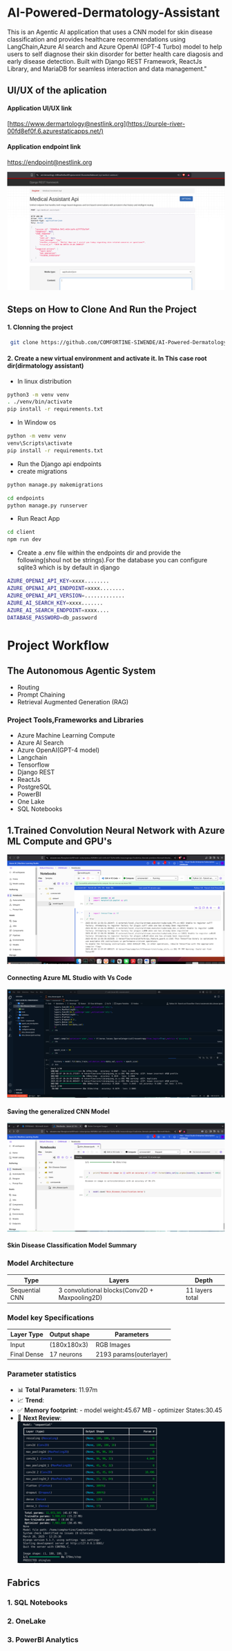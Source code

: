 # AI-Powered-Dermatology-Assistant

This is an Agentic AI application that uses a CNN model for skin disease classification and provides healthcare recommendations using LangChain,Azure AI search and Azure OpenAI (GPT-4 Turbo) model to help users to self diagnose their skin disorder for better health care diagosis and early disease detection. Built with Django REST Framework, ReactJs Library, and MariaDB for seamless interaction and data management."

## UI/UX of the aplication

#### Application UI/UX link

[https://www.dermartology@nestlink.org](https://purple-river-00fd8ef0f.6.azurestaticapps.net/)

#### Application endpoint link

[https://endpoint@nestlink.org](https://aid-dermatilogy-cbfbbad0cdhscbf9.spaincentral-01.azurewebsites.net/api/medical-assistant/)

![.](endpoints/ai-hack-img/endpoint.png)

## Steps on How to Clone And Run the Project

#### 1. Clonning the project

```bash
 git clone https://github.com/COMFORTINE-SIWENDE/AI-Powered-Dermatology-Assistant.git
```

#### 2. Create a new virtual environment and activate it. In This case root dir(dirmatology assistant)

- In linux distribution

```bash
python3 -m venv venv
. ./venv/bin/activate
pip install -r requirements.txt
```

- In Window os

```bash
python -m venv venv
venv\Scripts\activate
pip install -r requirements.txt
```

- Run the Django api endpoints
- create migrations

```bash
python manage.py makemigrations
```

```bash
cd endpoints
python manage.py runserver
```

- Run React App

```bash
cd client
npm run dev
```

- Create a .env file within the endpoints dir and provide the following(shoul not be strings).For the database you can configure sqlite3 which is by default in django

```bash
AZURE_OPENAI_API_KEY=xxxx........
AZURE_OPENAI_API_ENDPOINT=xxxx........
AZURE_OPENAI_API_VERSION=.............
AZURE_AI_SEARCH_KEY=xxxx.......
AZURE_AI_SEARCH_ENDPOINT=xxxx....
DATABASE_PASSWORD=db_password
```

# Project Workflow

## The Autonomous Agentic System

- Routing
- Prompt Chaining
- Retrieval Augmented Generation (RAG)

### Project Tools,Frameworks and Libraries

- Azure Machine Learning Compute
- Azure AI Search
- Azure OpenAI(GPT-4 model)
- Langchain
- Tensorflow
- Django REST
- ReactJs
- PostgreSQL
- PowerBI
- One Lake
- SQL Notebooks

## 1.Trained Convolution Neural Network with Azure ML Compute and GPU's

![Azure ML Studio:](endpoints/ai-hack-img/Azure-machine-learning-studio.png)

#### Connecting Azure ML Studio with Vs Code

![Connecting](endpoints/ai-hack-img/azure-vs-code-model-training.png)

#### Saving the generalized CNN Model

![.](endpoints/ai-hack-img/how-to-get-the-model.png)

#### Skin Disease Classification Model Summary

### Model Architecture

| Type           | Layers                                        | Depth           |
| -------------- | --------------------------------------------- | --------------- |
| Sequential CNN | 3 convolutional blocks(Conv2D + Maxpooling2D) | 11 layers total |

### Model key Specifications

| Layer Type  | Output shape | Parameters              |
| ----------- | ------------ | ----------------------- |
| Input       | (180x180x3)  | RGB Images              |
| Final Dense | 17 neurons   | 2193 params(outerlayer) |

### Parameter statistics

- 📊 **Total Parameters**: 11.97m
- 📈 **Trend**:
- ✅ **Memory footprint**: - model weight:45.67 MB - optimizer States:30.45
- 📅 **Next Review**:
  ![Summary:](endpoints/ai-hack-img/model-summary.png)

## Fabrics

### 1. SQL Notebooks

### 2. OneLake

### 3. PowerBI Analytics
